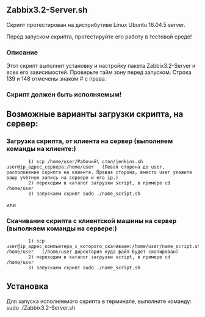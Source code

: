 ## Zabbix3.2-Server.sh

Скрипт протестирован на дистрибутиве Linux Ubuntu 16.04.5 server.

Перед запуском скрипта, протестируйте его работу в тестовой среде!

### Описание
Этот скрипт выполнит установку и настройку пакета Zabbix3.2-Server и всех его зависимостей. 
Проверьте тайм зону перед запуском. Строка 139 и 148 отмечены знаком # с права.

### Скрипт должен быть исполняемым! 

## Возможные варианты загрузки скрипта, на сервер:

### Загрузка скрипта, от клиента на сервер (выполняем команды на клиенте:)

            1) scp /home/user/Рабочий\ стол/jenkins.sh user@ip_адрес_сервера:/home/user   (Левая сторона до user, расположение скрипта на клиенте. Правая сторона, вместо user укажите вашу учётную запись на сервере и его ip.)
 	        2) переходим в каталог загрузки script, в примере сd /home/user 
            3) запускаем скрипт sudo ./name_script.sh

или

### Скачивание скрипта с клиентской машины на сервер (выполняем команды на сервере:) 
            1) scp user@ip_адрес_компьютера_с_которого_скачиваем:/home/user/name_script.sh /home/user   (/home/user директория куда файл будет скопирован)
 	        2) переходим в каталог загрузки script, в примере сd /home/user 
            3) запускаем скрипт sudo ./name_script.sh

## Установка
Для запуска исполняемого скрипта в терминале, выполните команду:
sudo ./Zabbix3.2-Server.sh
 
